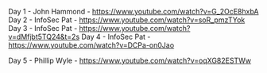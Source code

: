 Day 1 - John Hammond - https://www.youtube.com/watch?v=G_2OcE8hxbA
Day 2 - InfoSec Pat -  https://www.youtube.com/watch?v=soR_pmzTYok
Day 3 - InfoSec Pat - https://www.youtube.com/watch?v=dMfjbt5TQ24&t=2s
Day 4 - InfoSec Pat - https://www.youtube.com/watch?v=DCPa-on0Jao


Day 5 - Phillip Wyle - https://www.youtube.com/watch?v=oqXG82ESTWw
